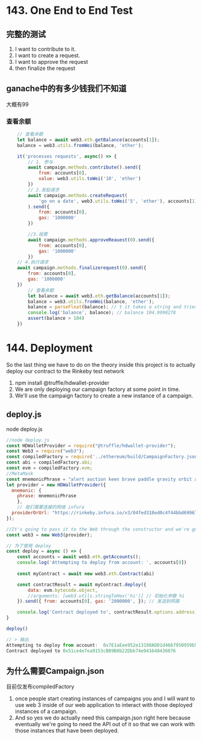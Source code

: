 # 143. One End to End Test

## 完整的测试
1. I want to contribute to it.
2. I want to create a request.
3. I want to approve the request
4. then finalize the request


## ganache中的有多少钱我们不知道
大概有99

### 查看余额
```javascript
	// 查看余额
	let balance = await web3.eth.getBalance(accounts[1]);
	balance = web3.utils.fromWei(balance, 'ether');
```



```javascript
	it('processes requests', async() => {
		// 1. 参与
		await campaign.methods.contribute().send({
			from: accounts[0],
			value: web3.utils.toWei('10', 'ether')
		})
		// 2.发起请求
		await campaign.methods.createRequest(
			'go on a date', web3.utils.toWei('5', 'ether'), accounts[1]
		).send({
			from: accounts[0],
			gas: '1000000'
		})

		//3.投票
		await campaign.methods.approveReauest(0).send({
			from: accounts[0],
			gas: '1000000'
		})
	// 4.执行请求
	await campaign.methods.finalizerequest(0).send({
		from: accounts[0],
		gas: '1000000'
	})
		// 查看余额
		let balance = await web3.eth.getBalance(accounts[1]);
		balance = web3.utils.fromWei(balance, 'ether');
		balance = parseFloat(balance); // t it takes a string and tries to turn it into a decimal number.
		console.log('balance', balance); // balance 104.9998278
		assert(balance > 104)
	})
```


# 144. Deployment

So the last thing we have to do on the theory inside this project is to actually deploy our contract to the Rinkeby test network


1. npm install @truffle/hdwallet-provider
2. We are only deploying our campaign factory at some point in time.
3. We'll use the campaign factory to create a new instance of a campaign.


## deploy.js

node deploy.js

```javascript
//node deploy.js                
const HDWalletProvider = require("@truffle/hdwallet-provider");
const Web3 = require("web3");
const compiledFactory = require('../ethereum/build/CampaignFactory.json');
const abi = compiledFactory.abi;
const evm = compiledFactory.evm;
//MetaMask
const mnemonicPhrase = "alert auction keen brave paddle gravity orbit arrest weekend cabin lift bachelor";
let provider = new HDWalletProvider({
  mnemonic: {
    phrase: mnemonicPhrase
	},
	// 我们需要连接的网络 infura
  providerOrUrl: "https://rinkeby.infura.io/v3/04fed318ed0c4f44bbd699674cfdde38"
});

//It's going to pass it to the Web through the constructor and we're going to get out in the instance of web3
const web3 = new Web3(provider);

// 为了使用 deploy
const deploy = async () => {
	const accounts = await web3.eth.getAccounts();
	console.log('Attempting to deploy from account: ', accounts[0])
	
	const myContract = await new web3.eth.Contract(abi)

	const contractResult = await myContract.deploy({
		data: evm.bytecode.object,
		//arguments: [web3.utils.stringToHex('hi')] // 初始化参数 hi
	}).send({ from: accounts[0], gas: '2000000', }); // 发送到网路

	console.log('Contract deployed to', contractResult.options.address)
}

deploy()

// > 输出
Attempting to deploy from account:  0x7E1aEee952e13198ADD1d4667950959b5510d613
Contract deployed to 0x51ce4e7ea9153cB89B8b22Dbb74e941648436076
```

## 为什么需要Campaign.json
目前仅发布compiledFactory
1. once people start creating instances of campaigns you and I will want to use web 3 inside of our web application to interact with those deployed instances of a campaign.
2. And so yes we do actually need this campaign.json right here because eventually we're going to need the API out of it so that we can work with those instances that have been deployed.








